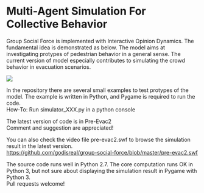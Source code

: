 # Multi-Agent Simulation For Collective Behavior

Group Social Force is implemented with Interactive Opinion Dynamics.  The fundamental idea is demonstrated as below. The model aims at investigating protypes of pedestrian behavior in a general sense. The current version of model especially contributes to simulating the crowd behavior in evacuation scenarios.

![](https://github.com/godisreal/Many-Particle-System/blob/master/FigNew.PNG)

In the repository there are several small examples to test protypes of the model.  The example is written in Python, and Pygame is required to run the code.  
How-To: Run simulator_XXX.py in a python console

The latest version of code is in Pre-Evac2  
Comment and suggestion are appreciated!

You can also check the video file pre-evac2.swf to browse the simulation result in the latest version.  
https://github.com/godisreal/group-social-force/blob/master/pre-evac2.swf

The source code runs well in Python 2.7.  The core computation runs OK in Python 3, but not sure about displaying the simulation result in Pygame with Python 3.    
Pull requests welcome!
